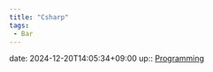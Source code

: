 ```yaml
---
title: "Csharp"
tags:
 - Bar
---
```


date: 2024-12-20T14:05:34+09:00
up:: [Programming](Programming.md)


